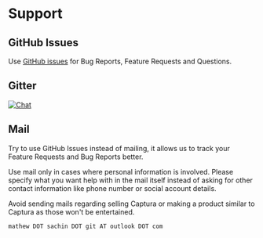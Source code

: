 # Support

## GitHub Issues
Use [GitHub issues](https://github.com/MathewSachin/Captura/issues) for Bug Reports, Feature Requests and Questions.

## Gitter
[![Chat](https://img.shields.io/badge/chat-on_gitter-yellow.svg?style=flat-square)](https://gitter.im/MathewSachin/Captura)

## Mail
Try to use GitHub Issues instead of mailing, it allows us to track your Feature Requests and Bug Reports better.

Use mail only in cases where personal information is involved.
Please specify what you want help with in the mail itself instead of asking for other contact information like phone number or social account details.

Avoid sending mails regarding selling Captura or making a product similar to Captura as those won't be entertained.

`mathew DOT sachin DOT git AT outlook DOT com`